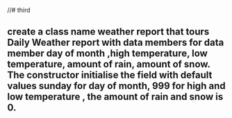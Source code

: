 //# third
<h2>create a class name weather report that tours Daily Weather report with data members for data member day of month ,high temperature, low temperature, amount of rain, amount of snow. The constructor initialise the field with default values sunday for day of month, 999 for high and low temperature , the amount of rain and snow is 0.  </h2>

